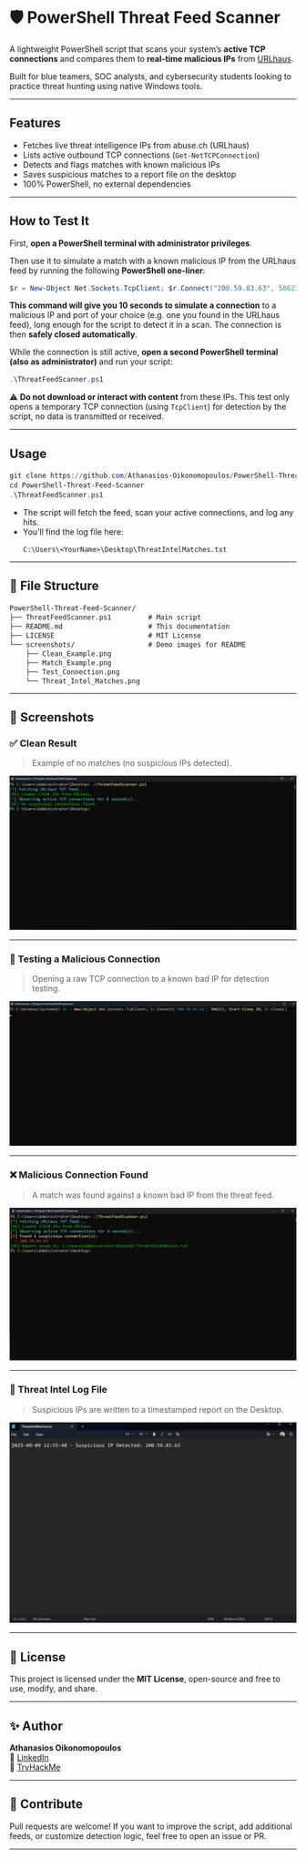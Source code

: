 # 🛡️ PowerShell Threat Feed Scanner

A lightweight PowerShell script that scans your system’s **active TCP connections** and compares them to **real-time malicious IPs** from [URLhaus](https://urlhaus.abuse.ch/).

Built for blue teamers, SOC analysts, and cybersecurity students looking to practice threat hunting using native Windows tools.

---

## Features

- Fetches live threat intelligence IPs from abuse.ch (URLhaus)
- Lists active outbound TCP connections (`Get-NetTCPConnection`)
- Detects and flags matches with known malicious IPs
- Saves suspicious matches to a report file on the desktop
- 100% PowerShell, no external dependencies

---

## How to Test It

First, **open a PowerShell terminal with administrator privileges**.

Then use it to simulate a match with a known malicious IP from the URLhaus feed by running the following **PowerShell one-liner**:

```powershell
$r = New-Object Net.Sockets.TcpClient; $r.Connect("200.59.83.63", 50623); Start-Sleep 10; $r.Close()
```

**This command will give you 10 seconds to simulate a connection** to a malicious IP and port of your choice (e.g. one you found in the URLhaus feed), long enough for the script to detect it in a scan. The connection is then **safely closed automatically**.

While the connection is still active, **open a second PowerShell terminal (also as administrator)** and run your script:

```powershell
.\ThreatFeedScanner.ps1
```

⚠️ **Do not download or interact with content** from these IPs. This test only opens a temporary TCP connection (using `TcpClient`) for detection by the script, no data is transmitted or received.

---

## Usage

```powershell
git clone https://github.com/Athanasios-Oikonomopoulos/PowerShell-Threat-Feed-Scanner.git
cd PowerShell-Threat-Feed-Scanner
.\ThreatFeedScanner.ps1
```

- The script will fetch the feed, scan your active connections, and log any hits.
- You’ll find the log file here:
  ```
  C:\Users\<YourName>\Desktop\ThreatIntelMatches.txt
  ```

---

## 📁 File Structure

```
PowerShell-Threat-Feed-Scanner/
├── ThreatFeedScanner.ps1         # Main script
├── README.md                     # This documentation
├── LICENSE                       # MIT License
└── screenshots/                  # Demo images for README
    ├── Clean_Example.png
    ├── Match_Example.png
    ├── Test_Connection.png
    └── Threat_Intel_Matches.png
```

---

## 📸 Screenshots

### ✅ Clean Result

> Example of no matches (no suspicious IPs detected).

![Clean Example](screenshots/Clean_Example.png)

---

### 🔄 Testing a Malicious Connection

>Opening a raw TCP connection to a known bad IP for detection testing.

![Test Connection](screenshots/Test_Connection.png)

---

### ❌ Malicious Connection Found

> A match was found against a known bad IP from the threat feed.

![Match Example](screenshots/Match_Example.png)

---

### 📝 Threat Intel Log File

> Suspicious IPs are written to a timestamped report on the Desktop.

![Threat Intel Matches](screenshots/Threat_Intel_Matches.png)

---

## 📄 License

This project is licensed under the **MIT License**, open-source and free to use, modify, and share.

---

## ✨ Author

**Athanasios Oikonomopoulos**  
🔗 [LinkedIn](https://www.linkedin.com/in/athanasios-oikonomopoulos/)  
🔗 [TryHackMe](https://tryhackme.com/p/B4ckD00rR4t)  

---

## 🤝 Contribute

Pull requests are welcome! If you want to improve the script, add additional feeds, or customize detection logic, feel free to open an issue or PR.

---

